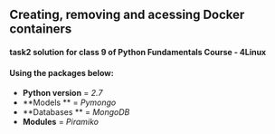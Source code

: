 ## Creating, removing and acessing Docker containers

#### task2 solution for class 9 of Python Fundamentals Course - 4Linux

#### Using the packages below:

* **Python version** = _2.7_
* **Models ** = _Pymongo_
* **Databases ** = _MongoDB_
* **Modules** = _Piramiko_ 
